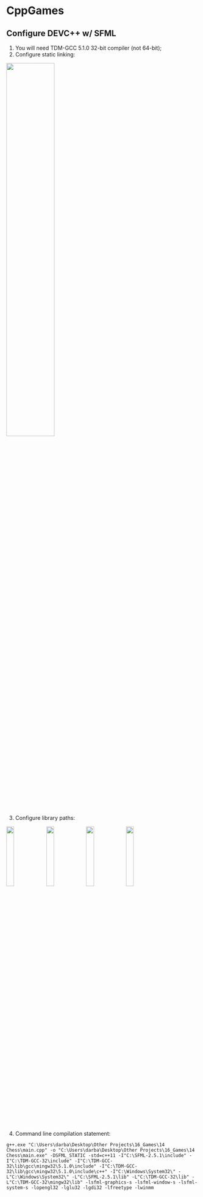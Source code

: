 # CppGames

## Configure DEVC++ w/ SFML
1. You will need TDM-GCC 5.1.0 32-bit compiler (not 64-bit);
2. Configure static linking:

<img src="https://user-images.githubusercontent.com/7895269/74130864-c6078200-4beb-11ea-84cd-859496b3fefb.png" align="middle" width="50%" height="50%"/>

3. Configure library paths:

<img src="https://user-images.githubusercontent.com/7895269/74131253-9e64e980-4bec-11ea-9bfc-32060b4868dc.png" align="middle" width="20%" height="20%"/> <img src="https://user-images.githubusercontent.com/7895269/74131288-ae7cc900-4bec-11ea-93c4-ddc0ddc5be60.png" align="middle" width="20%" height="20%"/> <img src="https://user-images.githubusercontent.com/7895269/74131302-b472aa00-4bec-11ea-9f0d-1ef1fc77d2cd.png" align="middle" width="20%" height="20%"/> <img src="https://user-images.githubusercontent.com/7895269/74131318-bc324e80-4bec-11ea-8304-5b1b01134b17.png" align="middle" width="20%" height="20%"/>

4. Command line compilation statement: 

`g++.exe "C:\Users\darba\Desktop\Other Projects\16_Games\14 Chess\main.cpp" -o "C:\Users\darba\Desktop\Other Projects\16_Games\14 Chess\main.exe" -DSFML_STATIC -std=c++11 -I"C:\SFML-2.5.1\include" -I"C:\TDM-GCC-32\include" -I"C:\TDM-GCC-32\lib\gcc\mingw32\5.1.0\include" -I"C:\TDM-GCC-32\lib\gcc\mingw32\5.1.0\include\c++" -I"C:\Windows\System32\" -L"C:\Windows\System32\" -L"C:\SFML-2.5.1\lib" -L"C:\TDM-GCC-32\lib" -L"C:\TDM-GCC-32\mingw32\lib" -lsfml-graphics-s -lsfml-window-s -lsfml-system-s -lopengl32 -lglu32 -lgdi32 -lfreetype -lwinmm`
